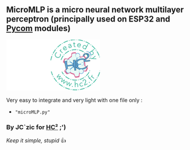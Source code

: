 ## MicroMLP is a micro neural network multilayer perceptron (principally used on ESP32 and [Pycom](http://www.pycom.io) modules)

![HC²](hc2.png "HC²")

Very easy to integrate and very light with one file only :
- `"microMLP.py"`



### By JC`zic for [HC²](https://www.hc2.fr) ;')

*Keep it simple, stupid* :+1:
